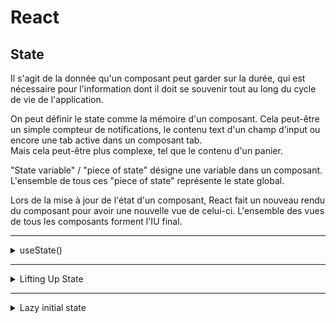 # React

## State

Il s'agit de la donnée qu'un composant peut garder sur la durée, qui est nécessaire pour l'information dont il doit se souvenir tout au long du cycle de vie de l'application.

On peut définir le state comme la mémoire d'un composant. Cela peut-être un simple compteur de notifications, le contenu text d'un champ d'input ou encore une tab active dans un composant tab.  
Mais cela peut-être plus complexe, tel que le contenu d'un panier.

"State variable" / "piece of state" désigne une variable dans un composant. L'ensemble de tous ces "piece of state" représente le state global.

Lors de la mise à jour de l'état d'un composant, React fait un nouveau rendu du composant pour avoir une nouvelle vue de celui-ci. L'ensemble des vues de tous les composants forment l'IU final.

---

<details>
<summary>useState()</summary>
<br/>

Pour créer une variable d'état (state), on utilise `useState()` :

```js
const [step, setStep] = useState(1);
```
`useState()` retourne un tableau qu'on destructure immédiatement : la variable d'état et une fonction `SET`.

La fonction `SET` est le moyen qu'on a à disposition pour mettre à jour l'état. Il ne faut pas mettre à jour les données de l'état manuellement : cela risque de ne pas fonctionner et c'est une mauvaise pratique.  
Le paramètre passé à la méthode `useState()` est la valeur par défaut de l'état.  

**NB** : useState() est ce qu'on appelle un `hook`. On peut identifier les hooks car ils commencent tous par `use`. Les hooks ne peuvent être appelés qu'à la racine d'une fonction.

Pour mettre à journée le state, on le fait en utilisant une fonction et non en la mettant à jour directement :
```js
function handlePrevious() {
  if (step > 1) {
    setStep((s) => s - 1)
  };
}

function handleNext() {
  if (step < 3) {
    setStep((s) => s + 1)
  };
}
```

`useSate()` est isolé dans son composant respectif, il ne met à jour que le state du composant auquel il appartient. Il ne modifira jamais le state d'un autre composant.
L'IU peut être considéré comme une fonction de state. En d'autres mots, c'est la représentation de tous les states de tous les composants.  
Avec state, on peut voir l'IU comme la réflection de la donnée changeant au fil du temps. Cette réfléction est décrite par la donnée en utilisant state, events et JSX et React fait le reste.
</details>

---

<details>
<summary>Lifting Up State</summary>
</br>

Dans le cas où un état est nécessaire à plusieurs composants et qu'ils ont un parent commun, on déclare l'état dans le composant parent et on le transmet aux enfants avec les props.  
Mais si on fait ainsi, comment un composant enfant met-il à jour l'état s'il est défini dans le composant parent ? Et bien il suffit de définir la fonction qui fait appel au `set` dans le composant parent et la transmettre au composant enfant qui en a besoin via les props.

```js
export default function App() {
  const [items, setItems] = useState([]);

  function handleAddItem(item) {
    setItems((items) => [...items, item])
  }
  function handleDeleteItem(id) {
    setItems((items) => items.filter((item) => item.id !== id));
  }

  return (
    <div className="app">
      <Logo />
      <Form onAddItem={handleAddItem}/>
      <PackagingList items={items} onDeleteItem={handleDeleteItem} />
      <Stats />
    </div>
  )
}
```
Ici, dans le composant parent, on créé un état pour items que l'on transmet au composant enfant et on définit 2 fonctions : `handleAddItem()` et `handleDeleteItem()` que l'on passe respectivement chacune à deux composants enfant différent : `Form` et `PackagingList`.

```js
function PackagingList({ items, onDeleteItem }) {
  return (
    <div className="list">
      <ul>
        {items.map((item) => (
          <Item item={item} onDeleteItem={onDeleteItem} key={item.id} />
        ))}
      </ul>
    </div>
  )
}

function Item({ item, onDeleteItem }) {
  return (
    <li>
      <span style={item.packed ? { textDecoration: "line-through" } : {}}>
        {item.quantity} {item.description}
      </span>
      <button onClick={() => onDeleteItem(item.id)}>❌</button>
    </li>
  );
}
```

`items` (état) et `onDeleteItem` (fonction) descendent dans le composant `PackagingList` dans lequel items est décomposé en plusieurs élément `item` qui vont tous recevoir leur état respectif ainsi que la fonction `onDeleteItem` qui sert à supprimer un élément du listing.
</details>

---
<details>
<summary>Lazy initial state</summary>
<br/>

On peut passer une fonction en paramètre d'un `useState`. Celle-ci sera exécutée uniquement lors du rendu initial. Cependant il ne faut pas passer de paramètres à cette fonction !  
Cela est très pratique pour aller récupérer des données stockées dans le local storage :

```js
const [watched, setWatched] = useState(function () {
  const storedValue = localStorage.getItem("watched");
  return JSON.parse(storedValue);
});
```


</details>